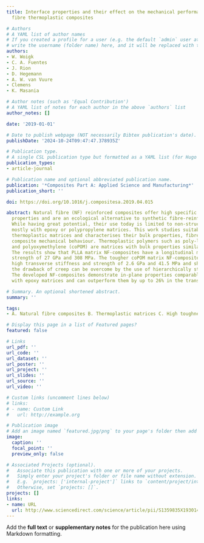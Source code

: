 ```yaml
---
title: Interface properties and their effect on the mechanical performance of flax
  fibre thermoplastic composites

# Authors
# A YAML list of author names
# If you created a profile for a user (e.g. the default `admin` user at `content/authors/admin/`), 
# write the username (folder name) here, and it will be replaced with their full name and linked to their profile.
authors:
- W. Woigk
- C. A. Fuentes
- J. Rion
- D. Hegemann
- A. W. van Vuure
- Clemens
- K. Masania

# Author notes (such as 'Equal Contribution')
# A YAML list of notes for each author in the above `authors` list
author_notes: []

date: '2019-01-01'

# Date to publish webpage (NOT necessarily Bibtex publication's date).
publishDate: '2024-10-24T09:47:47.378935Z'

# Publication type.
# A single CSL publication type but formatted as a YAML list (for Hugo requirements).
publication_types:
- article-journal

# Publication name and optional abbreviated publication name.
publication: '*Composites Part A: Applied Science and Manufacturing*'
publication_short: ''

doi: https://doi.org/10.1016/j.compositesa.2019.04.015

abstract: Natural fibre (NF) reinforced composites offer high specific mechanical
  properties and are an ecological alternative to synthetic fibre-reinforced composites.
  While having great potential, their use today is limited to non-structural applications,
  mostly with epoxy or polypropylene matrices. This work studies suitable high-performance
  thermoplastic matrices and characterises their bulk properties, fibre-wetting and
  composite mechanical behaviour. Thermoplastic polymers such as poly-l-lactide (PLLA)
  and polyoxymethylene (coPOM) are matrices with bulk properties similar to epoxy.
  The results show that PLLA matrix NF-composites have a longitudinal modulus and
  strength of 27 GPa and 308 MPa. The tougher coPOM matrix NF-composites show both
  high transverse stiffness and strength of 2.6 GPa and 41.5 MPa and show that even
  the drawback of creep can be overcome by the use of hierarchically structured coPOM.
  The developed NF-composites demonstrate in-plane properties comparable to those
  with epoxy matrices and can outperform them by up to 26% in the transverse direction.

# Summary. An optional shortened abstract.
summary: ''

tags:
- A. Natural fibre composites B. Thermoplastic matrices C. High toughness D. Interface

# Display this page in a list of Featured pages?
featured: false

# Links
url_pdf: ''
url_code: ''
url_dataset: ''
url_poster: ''
url_project: ''
url_slides: ''
url_source: ''
url_video: ''

# Custom links (uncomment lines below)
# links:
# - name: Custom Link
#   url: http://example.org

# Publication image
# Add an image named `featured.jpg/png` to your page's folder then add a caption below.
image:
  caption: ''
  focal_point: ''
  preview_only: false

# Associated Projects (optional).
#   Associate this publication with one or more of your projects.
#   Simply enter your project's folder or file name without extension.
#   E.g. `projects: ['internal-project']` links to `content/project/internal-project/index.md`.
#   Otherwise, set `projects: []`.
projects: []
links:
- name: URL
  url: http://www.sciencedirect.com/science/article/pii/S1359835X19301435
---
```


Add the **full text** or **supplementary notes** for the publication here using Markdown formatting.

